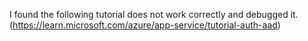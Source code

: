 I found the following tutorial does not work correctly and debugged it.
(https://learn.microsoft.com/azure/app-service/tutorial-auth-aad)
